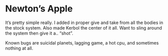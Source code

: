 # Newton’s Apple 

It’s pretty simple really. I added in proper give and take from all the bodies in the stock system. Also made Kerbol the center of it all. Want to sling around the system then give it a.. “shot”.


Known bugs are suicidal planets, lagging game, a hot cpu, and sometimes nothing at all.

